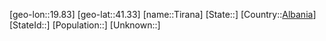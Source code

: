 ﻿---
location: [41.33,19.83]
type: City
tags:
- geo/City


SpocWebEntityId: 34880
isDeleted: false
confidential: public

---
[geo-lon::19.83]
[geo-lat::41.33]
[name::Tirana]
[State::]
[Country::[Albania](geo/Continent/Europe/Albania.md)]
[StateId::]
[Population::]
[Unknown::]

